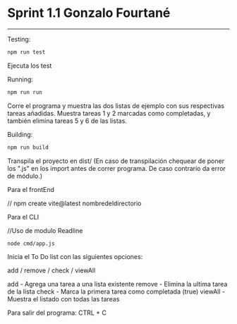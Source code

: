 # Sprint 1.1 Gonzalo Fourtané

---

Testing:

```sh
npm run test
```
Ejecuta los test

Running:

```sh
npm run run
```
Corre el programa y muestra las dos listas de ejemplo con sus respectivas tareas añadidas. 
Muestra tareas 1 y 2 marcadas como completadas,
y también elimina tareas 5 y 6 de las listas.


Building:

```sh
npm run build
```

Transpila el proyecto en dist/
(En caso de transpilación chequear de poner los ".js" en los import antes de correr programa. De caso contrario da error de módulo.)



Para el frontEnd

// npm create vite@latest nombredeldirectorio

Para el CLI

//Uso de modulo Readline

```sh
node cmd/app.js
```
Inicia el To Do list con las siguientes opciones:

 add / remove / check / viewAll

 add - Agrega una tarea a una lista existente
 remove - Elimina la ultima tarea de la lista 
 check - Marca la primera tarea como completada (true)
 viewAll - Muestra el listado con todas las tareas

Para salir del programa: CTRL + C